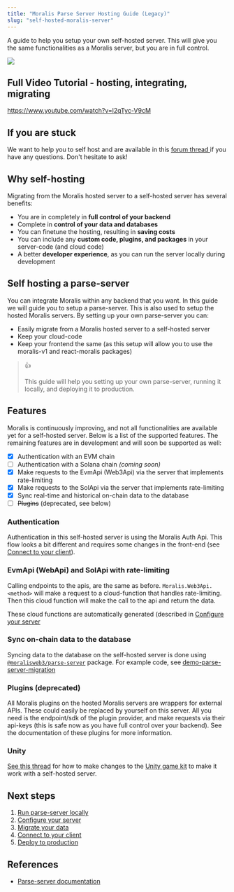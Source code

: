 ```yaml
---
title: "Moralis Parse Server Hosting Guide (Legacy)"
slug: "self-hosted-moralis-server"
---
```


A guide to help you setup your own self-hosted server. This will give you the same functionalities as a Moralis server, but you are in full control.

![](https://files.readme.io/53a7368-self-hosted-moralis-server-webpage-banner.jpg)

## Full Video Tutorial - hosting, integrating, migrating

https://www.youtube.com/watch?v=l2qTyc-V9cM

## If you are stuck

We want to help you to self host and are available in this [forum thread ](https://forum.moralis.io/t/self-hosting-your-moralis-server/19427/4)if you have any questions. Don't hesitate to ask!

## Why self-hosting

Migrating from the Moralis hosted server to a self-hosted server has several benefits:

- You are in completely in **full control of your backend**
- Complete in **control of your data and databases**
- You can finetune the hosting, resulting in **saving costs**
- You can include any **custom code, plugins, and packages** in your server-code (and cloud code)
- A better **developer experience**, as you can run the server locally during development

## Self hosting a parse-server

You can integrate Moralis within any backend that you want. In this guide we will guide you to setup a parse-server. This is also used to setup the hosted Moralis servers. By setting up your own parse-server you can:

- Easily migrate from a Moralis hosted server to a self-hosted server
- Keep your cloud-code
- Keep your frontend the same (as this setup will allow you to use the moralis-v1 and react-moralis packages)

> 👍 
> 
> This guide will help you setting up your own parse-server, running it locally, and deploying it to production.

## Features

Moralis is continuously improving, and not all functionalities are available yet for a self-hosted server. Below is a list of the supported features. The remaining features are in development and will soon be supported as well:

- [x] Authentication with an EVM chain
- [ ] Authentication with a Solana chain _(coming soon)_
- [x] Make requests to the EvmApi (Web3Api) via the server that implements rate-limiting
- [x] Make requests to the SolApi via the server that implements rate-limiting
- [x] Sync real-time and historical on-chain data to the database
- [ ] ~~Plugins~~ (deprecated, see below)

### Authentication

Authentication in this self-hosted server is using the Moralis Auth Api. This flow looks a bit different and requires some changes in the front-end (see [Connect to your client](connect-to-your-client)).

### EvmApi (WebApi) and SolApi with rate-limiting

Calling endpoints to the apis, are the same as before. `Moralis.Web3Api.<method>` will make a request to a cloud-function that handles rate-limiting. Then this cloud function will make the call to the api and return the data.

These cloud functions are automatically generated (described in [Configure your server](https://docs.moralis.io/docs/configure-your-server#generate-api-proxy-endpoints)

### Sync on-chain data to the database

Syncing data to the database on the self-hosted server is done using [`@moralisweb3/parse-server`](https://github.com/MoralisWeb3/Moralis-JS-SDK/tree/main/packages/parseServer) package. For example code, see [demo-parse-server-migration](https://docs.moralis.io/docs/nodejs-demo-parse-server-migration)

### Plugins (deprecated)

All Moralis plugins on the hosted Moralis servers are wrappers for external APIs. These could easily be replaced by yourself on this server. All you need is the endpoint/sdk of the plugin provider, and make requests via their api-keys (this is safe now as you have full control over your backend). See the documentation of these plugins for more information.

### Unity

[See this thread](https://forum.moralis.io/t/using-unity-sdk-with-self-hosted-server/20527) for how to make changes to the [Unity game kit](https://github.com/MoralisWeb3/unity-web3-game-kit) to make it work with a self-hosted server.

## Next steps

1. [Run parse-server locally](run-parse-server-locally)
2. [Configure your server](configure-your-server)
3. [Migrate your data](migrate-data)
4. [Connect to your client](connect-to-your-client)
5. [Deploy to production](deploy-to-production)

## References

- [Parse-server documentation](https://docs.parseplatform.org/parse-server/guide)